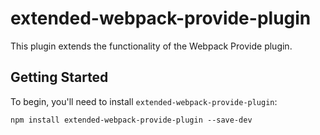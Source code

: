 # extended-webpack-provide-plugin

This plugin extends the functionality of the Webpack Provide plugin.

## Getting Started

To begin, you'll need to install `extended-webpack-provide-plugin`:

```console
npm install extended-webpack-provide-plugin --save-dev
```
